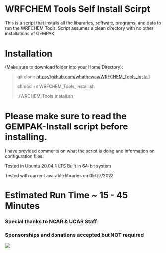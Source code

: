 # WRFCHEM Tools Self Install Scirpt
This is a script that installs all the libararies, software, programs, and data to run the WRFCHEM Tools.  Script assumes a clean directory with no other installations of GEMPAK.

# Installation 
(Make sure to download folder into your Home Directory):

> git clone https://github.com/whatheway/WRFCHEM_Tools_install
> 
> chmod +x WRFCHEM_Tools_install.sh
> 
> ./WRCHEM_Tools_install.sh

# Please make sure to read the GEMPAK-Install script before installing.  
I have provided comments on what the script is doing and information on configuration files.


Tested in Ubuntu 20.04.4 LTS
Built in 64-bit system

Tested with current available libraries on 05/27/2022. 

# Estimated Run Time ~ 15 - 45 Minutes
### Special thanks to NCAR & UCAR Staff


### Sponsorships and donations accepted but NOT required
[![](https://img.shields.io/static/v1?label=Sponsor&message=%E2%9D%A4&logo=GitHub&color=%23fe8e86)](https://github.com/sponsors/whatheway)
